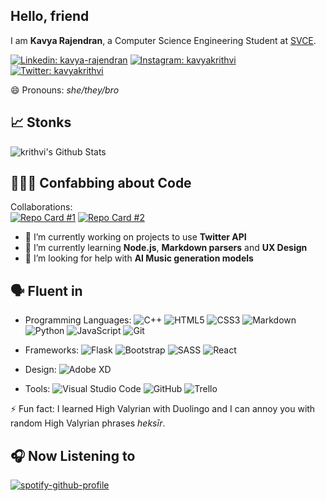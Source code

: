 ## Hello, friend

I am **Kavya Rajendran**, a Computer Science Engineering Student at [SVCE](https://www.svce.ac.in/). 

<a href="https://www.linkedin.com/in/kavya-rajendran"><img src="https://img.shields.io/badge/Kavya Rajendran%20-%230077B5.svg?&style=for-the-badge&logo=linkedin&logoColor=white" alt="Linkedin: kavya-rajendran" /></a>
<a href="https://www.instagram.com/kavyakrithvi/"><img src="https://img.shields.io/badge/kavyakrithvi%20-%23E4405F.svg?&style=for-the-badge&logo=Instagram&logoColor=white" alt="Instagram: kavyakrithvi" /></a>
<a href="https://twitter.com/kavyakrithvi"><img src="https://img.shields.io/badge/kavyakrithvi%20-%231DA1F2.svg?&style=for-the-badge&logo=Twitter&logoColor=white" alt="Twitter: kavyakrithvi" /></a>

😄 Pronouns: *she/they/bro*

## 📈 Stonks

<img src="https://github-readme-stats.vercel.app/api?username=krithvi&theme=nightowl&show_icons=true&hide=issues" alt="krithvi's Github Stats" />

## 👩🏽‍💻 Confabbing about Code
Collaborations:    
[![Repo Card #1](https://github-readme-stats.vercel.app/api/pin/?username=PriyaShrinithi&repo=Heimdall---Shopping-Assistant-to-the-Visually-Impaired&show_owner="true"&theme=tokyonight)](https://github.com/PriyaShrinithi/Heimdall---Shopping-Assistant-to-the-Visually-Impaired)
[![Repo Card #2](https://github-readme-stats.vercel.app/api/pin/?username=PriyaShrinithi&repo=Movie-Reviews&show_owner="true"&theme=tokyonight)](https://github.com/PriyaShrinithi/Movie-Reviews)
- 🔭 I’m currently working on projects to use **Twitter API**
- 🌱 I’m currently learning **Node.js**, **Markdown parsers** and **UX Design**
- 🤔 I’m looking for help with **AI Music generation models**

## 🗣️ Fluent in
- Programming Languages: <img src="https://img.shields.io/badge/c++%20-%2300599C.svg?&style=for-the-badge&logo=c%2B%2B&ogoColor=white" alt="C++"/> <img src="https://img.shields.io/badge/html5%20-%23E34F26.svg?&style=for-the-badge&logo=html5&logoColor=white" alt="HTML5"/> <img src="https://img.shields.io/badge/css3%20-%231572B6.svg?&style=for-the-badge&logo=css3&logoColor=white" alt="CSS3"/> <img src="https://img.shields.io/badge/markdown-%23000000.svg?&style=for-the-badge&logo=markdown&logoColor=white" alt="Markdown"/> <img src="https://img.shields.io/badge/python%20-%2314354C.svg?&style=for-the-badge&logo=python&logoColor=white" alt="Python"/> <img src="https://img.shields.io/badge/javascript%20-%23323330.svg?&style=for-the-badge&logo=javascript&logoColor=%23F7DF1E" alt="JavaScript"/> <img alt="Git" src="https://img.shields.io/badge/git-%23F05033.svg?style=for-the-badge&logo=git&logoColor=white"/>

- Frameworks: <img src="https://img.shields.io/badge/flask%20-%23000.svg?&style=for-the-badge&logo=flask&logoColor=white" alt="Flask"/> <img alt="Bootstrap" src="https://img.shields.io/badge/bootstrap-%23563D7C.svg?style=for-the-badge&logo=bootstrap&logoColor=white"/> <img alt="SASS" src="https://img.shields.io/badge/SASS-hotpink.svg?style=for-the-badge&logo=SASS&logoColor=white"/> <img alt="React" src="https://img.shields.io/badge/react-%2320232a.svg?style=for-the-badge&logo=react&logoColor=%2361DAFB"/>

- Design: <img src="https://img.shields.io/badge/adobe%20xd%20-%23FF26BE.svg?&style=for-the-badge&logo=adobe%20xd&logoColor=white" alt="Adobe XD"/>

- Tools: <img alt="Visual Studio Code" src="https://img.shields.io/badge/VisualStudioCode-0078d7.svg?style=for-the-badge&logo=visual-studio-code&logoColor=white"/> <img alt="GitHub" src="https://img.shields.io/badge/github-%23121011.svg?style=for-the-badge&logo=github&logoColor=white"/> <img alt="Trello" src="https://img.shields.io/badge/Trello-%23026AA7.svg?style=for-the-badge&logo=Trello&logoColor=white"/>

⚡ Fun fact: I learned High Valyrian with Duolingo and I can annoy you with random High Valyrian phrases *heksīr*.

## 🎧 Now Listening to
[![spotify-github-profile](https://spotify-github-profile.vercel.app/api/view?uid=31bni4ol6owamrrttxhwml6hkhya&cover_image=true&theme=natemoo-re)](https://spotify-github-profile.vercel.app/api/view?uid=31bni4ol6owamrrttxhwml6hkhya&redirect=true)

<!--
Next up: 
- hellofriend banner
[^stats]: Github stats customisation from https://github.com/anuraghazra/github-readme-stats
[^badge]: Markdown badges from https://github.com/Ileriayo/markdown-badges
-->
